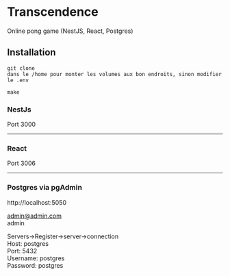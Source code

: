 # Transcendence

Online pong game (NestJS, React, Postgres)

## Installation

```
git clone
dans le /home pour monter les volumes aux bon endroits, sinon modifier le .env

make
```

### NestJs

Port 3000

<hr/>

### React

Port 3006

<hr/>

### Postgres via pgAdmin

http://localhost:5050

admin@admin.com  
admin

Servers->Register->server->connection  
Host: postgres  
Port: 5432  
Username: postgres  
Password: postgres
